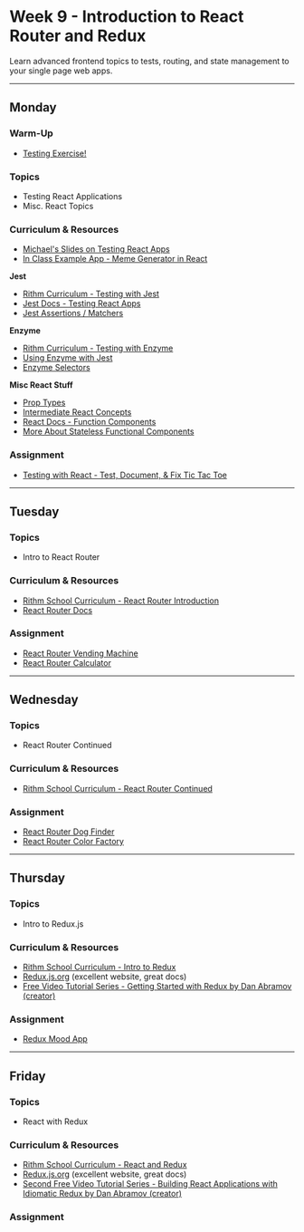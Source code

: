 # Week 9 - Introduction to React Router and Redux

Learn advanced frontend topics to tests, routing, and state management to your single page web apps.

---

## Monday

### Warm-Up

- [Testing Exercise!](https://github.com/rithmschool/testing-warmup)

### Topics

- Testing React Applications
- Misc. React Topics

### Curriculum & Resources

- [Michael's Slides on Testing React Apps](https://slides.com/hueter/testing-react)
- [In Class Example App - Meme Generator in React](https://github.com/rithmschool/react-meme-generator)

**Jest**

- [Rithm Curriculum - Testing with Jest](https://www.rithmschool.com/courses/intermediate-react/testing-with-jest)
- [Jest Docs - Testing React Apps](https://jestjs.io/docs/en/tutorial-react)
- [Jest Assertions / Matchers](https://jestjs.io/docs/en/expect.html)

**Enzyme**

- [Rithm Curriculum - Testing with Enzyme](https://www.rithmschool.com/courses/intermediate-react/testing-with-enzyme)
- [Using Enzyme with Jest](https://github.com/airbnb/enzyme/blob/master/docs/guides/jest.md)
- [Enzyme Selectors](https://github.com/airbnb/enzyme/blob/master/docs/api/selector.md)

**Misc React Stuff**

- [Prop Types](https://reactjs.org/docs/typechecking-with-proptypes.html)
- [Intermediate React Concepts](https://www.rithmschool.com/courses/intermediate-react/intermediate-react-concepts)
- [React Docs - Function Components](https://reactjs.org/docs/components-and-props.html#functional-and-class-components)
- [More About Stateless Functional Components](https://www.jstwister.com/post/react-stateless-functional-components-best-practices/)

### Assignment

- [Testing with React - Test, Document, & Fix Tic Tac Toe](https://github.com/rithmschool/react-tic-tac-toe)

---

## Tuesday

### Topics

- Intro to React Router

### Curriculum & Resources

- [Rithm School Curriculum - React Router Introduction](https://www.rithmschool.com/courses/intermediate-react/react-router)
- [React Router Docs](https://reacttraining.com/react-router/web/guides/philosophy)

### Assignment

- [React Router Vending Machine](https://github.com/rithmschool/rithm-react-exercises/tree/master/07_react_router_vending_machine)
- [React Router Calculator](https://github.com/rithmschool/rithm-react-exercises/tree/master/08_react_router_calculator)

---

## Wednesday

### Topics

- React Router Continued

### Curriculum & Resources

- [Rithm School Curriculum - React Router Continued](https://www.rithmschool.com/courses/intermediate-react/react-router-continued)

### Assignment

- [React Router Dog Finder](https://github.com/rithmschool/rithm-react-exercises/tree/master/09_react_router_dog_finder)
- [React Router Color Factory](https://github.com/rithmschool/rithm-react-exercises/tree/master/10_react_router_color_factory)

---

## Thursday

### Topics

- Intro to Redux.js

### Curriculum & Resources

- [Rithm School Curriculum - Intro to Redux](https://www.rithmschool.com/courses/intermediate-react/introduction-to-redux)
- [Redux.js.org](https://redux.js.org/) (excellent website, great docs)
- [Free Video Tutorial Series - Getting Started with Redux by Dan Abramov (creator)](https://egghead.io/series/getting-started-with-redux)

### Assignment

- [Redux Mood App](https://github.com/rithmschool/rithm-react-exercises/tree/master/14_redux_mood_app)

---

## Friday

### Topics

- React with Redux

### Curriculum & Resources

- [Rithm School Curriculum - React and Redux](https://www.rithmschool.com/courses/intermediate-react/react-and-redux)
- [Redux.js.org](https://redux.js.org/) (excellent website, great docs)
- [Second Free Video Tutorial Series - Building React Applications with Idiomatic Redux by Dan Abramov (creator)](https://egghead.io/courses/building-react-applications-with-idiomatic-redux)

### Assignment
